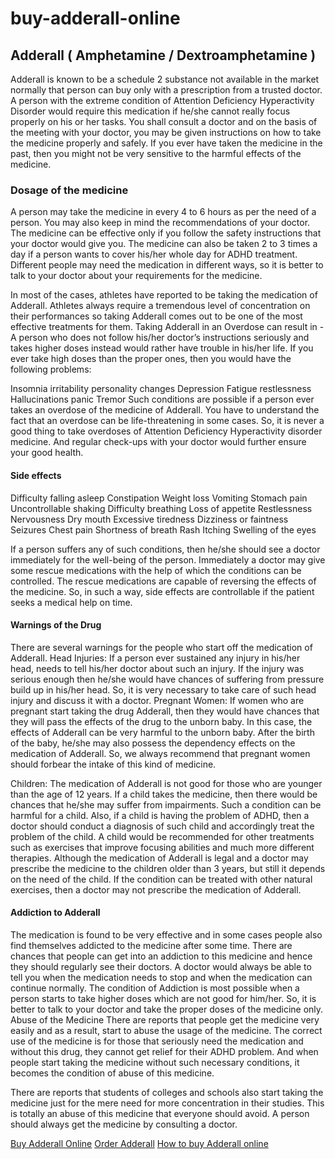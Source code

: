 # buy-adderall-online
<h2>Adderall ( Amphetamine / Dextroamphetamine )</h2>
Adderall is known to be a schedule 2 substance not available in the market normally that person can buy only with a prescription from a trusted doctor. A person with the extreme condition of Attention Deficiency Hyperactivity Disorder would require this medication if he/she cannot really focus properly on his or her tasks. You shall consult a doctor and on the basis of the meeting with your doctor, you may be given instructions on how to take the medicine properly and safely. If you ever have taken the medicine in the past, then you might not be very sensitive to the harmful effects of the medicine. 

<h3>Dosage of the medicine</h3> 
A person may take the medicine in every 4 to 6 hours as per the need of a person. You may also keep in mind the recommendations of your doctor. The medicine can be effective only if you follow the safety instructions that your doctor would give you. The medicine can also be taken 2 to 3 times a day if a person wants to cover his/her whole day for ADHD treatment. 
Different people may need the medication in different ways, so it is better to talk to your doctor about your requirements for the medicine.

In most of the cases, athletes have reported to be taking the medication of Adderall. Athletes always require a tremendous level of concentration on their performances so taking Adderall comes out to be one of the most effective treatments for them. 
Taking Adderall in an Overdose can result in - A person who does not follow his/her doctor’s instructions seriously and takes higher doses instead would rather have trouble in his/her life. If you ever take high doses than the proper ones, then you would have the following problems: 

Insomnia
irritability 
personality changes
Depression
Fatigue
restlessness
Hallucinations
panic
Tremor
Such conditions are possible if a person ever takes an overdose of the medicine of Adderall. You have to understand the fact that an overdose can be life-threatening in some cases. So, it is never a good thing to take overdoses of Attention Deficiency Hyperactivity disorder medicine. And regular check-ups with your doctor would further ensure your good health. 

<h4>Side effects</h4>

Difficulty falling asleep
Constipation
Weight loss
Vomiting
Stomach pain
Uncontrollable shaking 
Difficulty breathing
Loss of appetite
Restlessness
Nervousness
Dry mouth
Excessive tiredness
Dizziness or faintness
Seizures
Chest pain
Shortness of breath
Rash
Itching
Swelling of the eyes

If a person suffers any of such conditions, then he/she should see a doctor immediately for the well-being of the person. Immediately a doctor may give some rescue medications with the help of which the conditions can be controlled. The rescue medications are capable of reversing the effects of the medicine. So, in such a way, side effects are controllable if the patient seeks a medical help on time. 

<h4>Warnings of the Drug</h4>

There are several warnings for the people who start off the medication of Adderall.
Head Injuries: If a person ever sustained any injury in his/her head, needs to tell his/her doctor about such an injury. If the injury was serious enough then he/she would have chances of suffering from pressure build up in his/her head. So, it is very necessary to take care of such head injury and discuss it with a doctor. 
Pregnant Women: If women who are pregnant start taking the drug Adderall, then they would have chances that they will pass the effects of the drug to the unborn baby. In this case, the effects of Adderall can be very harmful to the unborn baby. After the birth of the baby, he/she may also possess the dependency effects on the medication of Adderall. So, we always recommend that pregnant women should forbear the intake of this kind of medicine.

Children: The medication of Adderall is not good for those who are younger than the age of 12 years. If a child takes the medicine, then there would be chances that he/she may suffer from impairments. Such a condition can be harmful for a child. Also, if a child is having the problem of ADHD, then a doctor should conduct a diagnosis of such child and accordingly treat the problem of the child. A child would be recommended for other treatments such as exercises that improve focusing abilities and much more different therapies. Although the medication of Adderall is legal and a doctor may prescribe the medicine to the children older than 3 years, but still it depends on the need of the child. If the condition can be treated with other natural exercises, then a doctor may not prescribe the medication of Adderall. 

<h4>Addiction to Adderall</h4>
The medication is found to be very effective and in some cases people also find themselves addicted to the medicine after some time. There are chances that people can get into an addiction to this medicine and hence they should regularly see their doctors. A doctor would always be able to tell you when the medication needs to stop and when the medication can continue normally. 
The condition of Addiction is most possible when a person starts to take higher doses which are not good for him/her. So, it is better to talk to your doctor and take the proper doses of the medicine only. 
Abuse of the Medicine 
There are reports that people get the medicine very easily and as a result, start to abuse the usage of the medicine. The correct use of the medicine is for those that seriously need the medication and without this drug, they cannot get relief for their ADHD problem. And when people start taking the medicine without such necessary conditions, it becomes the condition of abuse of this medicine. 

There are reports that students of colleges and schools also start taking the medicine just for the mere need for more concentration in their studies. This is totally an abuse of this medicine that everyone should avoid. A person should always get the medicine by consulting a doctor. 

<a href="https://www.bestpharmacyinusa.com/product-category/buy-adderall-online">Buy Adderall Online</a>
<a href="https://www.bestpharmacyinusa.com/product-category/buy-adderall-online">Order Adderall</a>
<a href="https://www.bestpharmacyinusa.com/product-category/buy-adderall-online">How to buy Adderall online</a>
